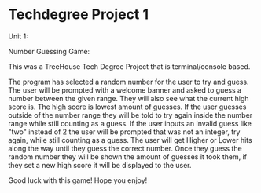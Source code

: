 # Techdegree Project 1

 Unit 1:

 Number Guessing Game:

This was a TreeHouse Tech Degree Project that is terminal/console based.

The program has selected a random number for the user to try and guess.
The user will be prompted with a welcome banner and asked to guess a number
between the given range. They will also see what the current high score is. The
high score is lowest amount of guesses. If the user guesses outside of the number
range they will be told to try again inside the number range while still counting
as a guess. If the user inputs an invalid guess like "two" instead of 2 the user
will be prompted that was not an integer, try again, while still counting as a
guess. The user will get Higher or Lower hits along the way until they guess the
correct number. Once they guess the random number they will be shown the amount
of guesses it took them, if they set a new high score it will be displayed to the
user.

Good luck with this game! Hope you enjoy!
